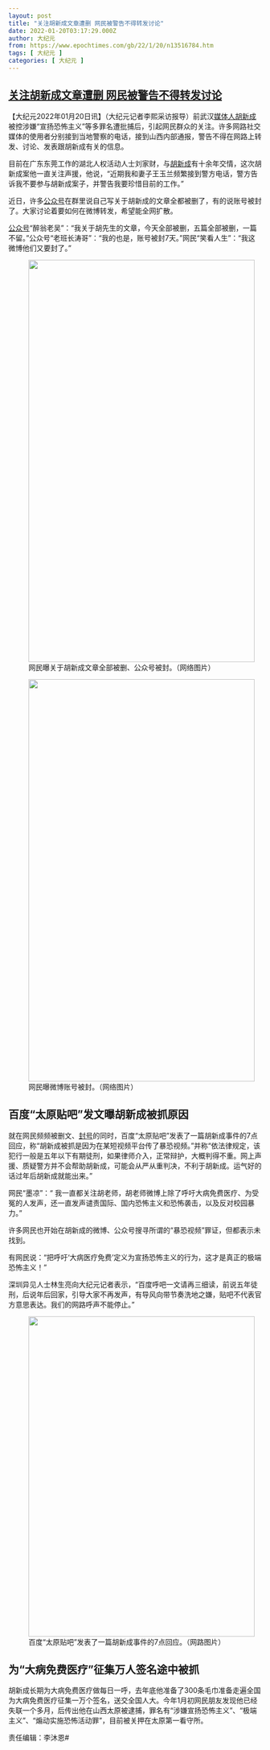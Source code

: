 ```yaml
---
layout: post
title: "关注胡新成文章遭删 网民被警告不得转发讨论"
date: 2022-01-20T03:17:29.000Z
author: 大纪元
from: https://www.epochtimes.com/gb/22/1/20/n13516784.htm
tags: [ 大纪元 ]
categories: [ 大纪元 ]
---
```

<!--1642648649000-->
[关注胡新成文章遭删 网民被警告不得转发讨论](https://www.epochtimes.com/gb/22/1/20/n13516784.htm)
------

<div>
<p>【大纪元2022年01月20日讯】（大纪元记者李熙采访报导）前武汉<a href="https://www.epochtimes.com/gb/tag/%E5%AA%92%E4%BD%93%E4%BA%BA.html">媒体人</a><a href="https://www.epochtimes.com/gb/tag/%E8%83%A1%E6%96%B0%E6%88%90.html">胡新成</a>被控涉嫌“宣扬恐怖主义”等多罪名遭批捕后，引起网民群众的关注。许多网路社交媒体的使用者分别接到当地警察的电话，接到山西内部通报，警告不得在网路上转发、讨论、发表跟胡新成有关的信息。</p><p>目前在广东东莞工作的湖北人权活动人士刘家财，与<a href="https://www.epochtimes.com/gb/tag/%E8%83%A1%E6%96%B0%E6%88%90.html">胡新成</a>有十余年交情，这次胡新成案他一直关注声援，他说，“近期我和妻子王玉兰频繁接到警方电话，警方告诉我不要参与胡新成案子，并警告我要珍惜目前的工作。”</p><p>近日，许多<a href="https://www.epochtimes.com/gb/tag/%E5%85%AC%E4%BC%97%E5%8F%B7.html">公众号</a>在群里说自己写关于胡新成的文章全都被删了，有的说账号被封了。大家讨论着要如何在微博转发，希望能全网扩散。</p><p><a href="https://www.epochtimes.com/gb/tag/%E5%85%AC%E4%BC%97%E5%8F%B7.html">公众号</a>“醉翁老吴”：“我关于胡先生的文章，今天全部被删，五篇全部被删，一篇不留。”公众号“老班长涛哥”：“我的也是，账号被封7天。”网民“笑看人生”：“我这微博他们又要封了。”</p><figure id="attachment_13516918" aria-describedby="caption-attachment-13516918" style="width: 450px" class="wp-caption aligncenter"><a target="_blank" href="https://i.epochtimes.com/assets/uploads/2022/01/id13516918-2.jpg"><img class="size-medium wp-image-13516918" src="https://i.epochtimes.com/assets/uploads/2022/01/id13516918-2-450x800.jpg" alt="" width="450" height="800" /></a><figcaption id="caption-attachment-13516918" class="wp-caption-text">网民曝关于胡新成文章全部被删、公众号被封。（网络图片）</figcaption></figure><figure id="attachment_13516924" aria-describedby="caption-attachment-13516924" style="width: 450px" class="wp-caption aligncenter"><a target="_blank" href="https://i.epochtimes.com/assets/uploads/2022/01/id13516924-3.jpg"><img class="size-medium wp-image-13516924" src="https://i.epochtimes.com/assets/uploads/2022/01/id13516924-3-450x800.jpg" alt="" width="450" height="800" /></a><figcaption id="caption-attachment-13516924" class="wp-caption-text">网民曝微博账号被封。（网络图片）</figcaption></figure><h2>百度“太原贴吧”发文曝胡新成被抓原因</h2><p>就在网民频频被删文、<a href="https://www.epochtimes.com/gb/tag/%E5%B0%81%E5%8F%B7.html">封号</a>的同时，百度“太原贴吧”发表了一篇胡新成事件的7点回应，称“胡新成被抓是因为在某短视频平台传了暴恐视频。”并称“依法律规定，该犯行一般是五年以下有期徒刑，如果律师介入，正常辩护，大概判得不重。网上声援、质疑警方并不会帮助胡新成，可能会从严从重判决，不利于胡新成。运气好的话过年后胡新成就能出来。”</p><p>网民“墨凉”：“ 我一直都关注胡老师，胡老师微博上除了呼吁大病免费医疗、为受冤的人发声，还一直发声谴责国际、国内恐怖主义和恐怖袭击，以及反对校园暴力。”</p><p>许多网民也开始在胡新成的微博、公众号搜寻所谓的“暴恐视频”罪证，但都表示未找到。</p><p>有网民说：“把呼吁‘大病医疗免费’定义为宣扬恐怖主义的行为，这才是真正的极端恐怖主义！”</p><p>深圳异见人士林生亮向大纪元记者表示，“百度呼吧一文请再三细读，前说五年徒刑，后说年后回家，引导大家不再发声，有导风向带节奏洗地之嫌，贴吧不代表官方意思表达。我们的网路呼声不能停止。”</p><figure id="attachment_13516813" aria-describedby="caption-attachment-13516813" style="width: 450px" class="wp-caption aligncenter"><a target="_blank" href="https://i.epochtimes.com/assets/uploads/2022/01/id13516813-mmexport1642246547902.png"><img class="size-medium wp-image-13516813" src="https://i.epochtimes.com/assets/uploads/2022/01/id13516813-mmexport1642246547902-450x637.png" alt="" width="450" height="637" /></a><figcaption id="caption-attachment-13516813" class="wp-caption-text">百度“太原贴吧”发表了一篇胡新成事件的7点回应。（网路图片）</figcaption></figure><h2>为“大病免费医疗”征集万人签名途中被抓</h2><p>胡新成长期为大病免费医疗做每日一呼，去年底他准备了300条毛巾准备走遍全国为大病免费医疗征集一万个签名，送交全国人大。今年1月初网民朋友发现他已经失联一个多月，后传出他在山西太原被逮捕，罪名有“涉嫌宣扬恐怖主义”、“极端主义”、“煽动实施恐怖活动罪”，目前被关押在太原第一看守所。</p><p>责任编辑：李沐恩#</p>
</div>
